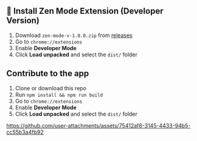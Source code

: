 ## 🧩 Install Zen Mode Extension (Developer Version)

1. Download `zen-mode-v-1.0.0.zip` from [releases](https://github.com/ylu021/zenmode/releases)
2. Go to `chrome://extensions`
3. Enable **Developer Mode**
4. Click **Load unpacked** and select the `dist/` folder

## Contribute to the app

1. Clone or download this repo
2. Run `npm install && npm run build`
3. Go to `chrome://extensions`
4. Enable **Developer Mode**
5. Click **Load unpacked** and select the `dist/` folder

https://github.com/user-attachments/assets/75412af8-3145-4433-94b5-cc55b3a4fb92


